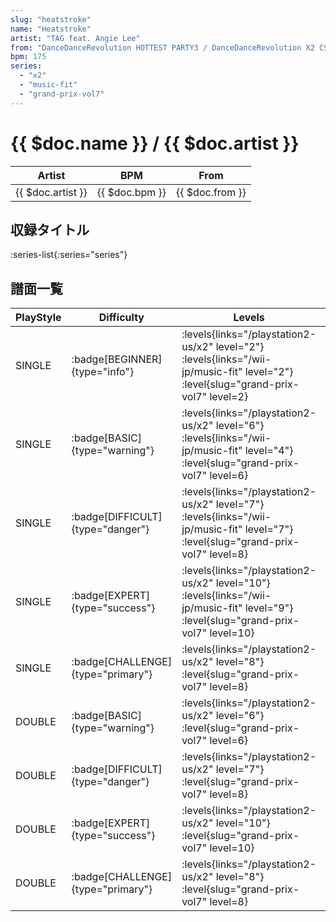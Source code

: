 ```yaml
---
slug: "heatstroke"
name: "Heatstroke"
artist: "TAG feat. Angie Lee"
from: "DanceDanceRevolution HOTTEST PARTY3 / DanceDanceRevolution X2 CS"
bpm: 175
series:
  - "x2"
  - "music-fit"
  - "grand-prix-vol7"
---
```


# {{ $doc.name }} / {{ $doc.artist }}

|Artist|BPM|From|
|------|---|----|
|{{ $doc.artist }}|{{ $doc.bpm }}|{{ $doc.from }}|

## 収録タイトル

:series-list{:series="series"}

## 譜面一覧

|PlayStyle|Difficulty|Levels|Notes|Movie|
|---------|----------|------|-----|-----|
|SINGLE| :badge[BEGINNER]{type="info"}|<div class="field is-grouped is-grouped-multiline"> :levels{links="/playstation2-us/x2" level="2"} :levels{links="/wii-jp/music-fit" level="2"} :level{slug="grand-prix-vol7" level=2}</div>|84/0||
|SINGLE| :badge[BASIC]{type="warning"}|<div class="field is-grouped is-grouped-multiline"> :levels{links="/playstation2-us/x2" level="6"} :levels{links="/wii-jp/music-fit" level="4"} :level{slug="grand-prix-vol7" level=6}</div>|174/36||
|SINGLE| :badge[DIFFICULT]{type="danger"}|<div class="field is-grouped is-grouped-multiline"> :levels{links="/playstation2-us/x2" level="7"} :levels{links="/wii-jp/music-fit" level="7"} :level{slug="grand-prix-vol7" level=8}</div>|219/39||
|SINGLE| :badge[EXPERT]{type="success"}|<div class="field is-grouped is-grouped-multiline"> :levels{links="/playstation2-us/x2" level="10"} :levels{links="/wii-jp/music-fit" level="9"} :level{slug="grand-prix-vol7" level=10}</div>|305/4||
|SINGLE| :badge[CHALLENGE]{type="primary"}|<div class="field is-grouped is-grouped-multiline"> :levels{links="/playstation2-us/x2" level="8"} :level{slug="grand-prix-vol7" level=8}</div>|201/37(20)||
|DOUBLE| :badge[BASIC]{type="warning"}|<div class="field is-grouped is-grouped-multiline"> :levels{links="/playstation2-us/x2" level="6"} :level{slug="grand-prix-vol7" level=6}</div>|170/36||
|DOUBLE| :badge[DIFFICULT]{type="danger"}|<div class="field is-grouped is-grouped-multiline"> :levels{links="/playstation2-us/x2" level="7"} :level{slug="grand-prix-vol7" level=8}</div>|220/29||
|DOUBLE| :badge[EXPERT]{type="success"}|<div class="field is-grouped is-grouped-multiline"> :levels{links="/playstation2-us/x2" level="10"} :level{slug="grand-prix-vol7" level=10}</div>|300/4||
|DOUBLE| :badge[CHALLENGE]{type="primary"}|<div class="field is-grouped is-grouped-multiline"> :levels{links="/playstation2-us/x2" level="8"} :level{slug="grand-prix-vol7" level=8}</div>|201/28(20)||
